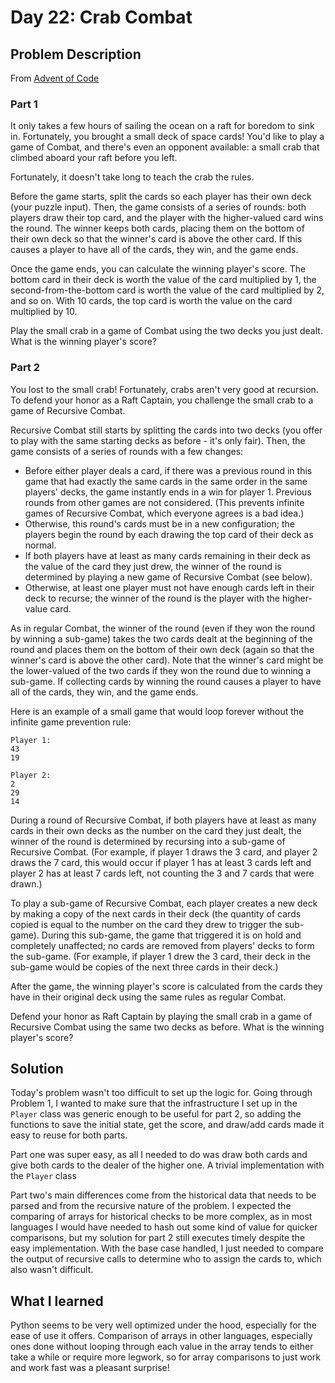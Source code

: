 # Day 22: Crab Combat

## Problem Description

From [Advent of Code](https://adventofcode.com/)

### Part 1

It only takes a few hours of sailing the ocean on a raft for boredom to sink in. Fortunately, you brought a small deck of space cards! You'd like to play a game of Combat, and there's even an opponent available: a small crab that climbed aboard your raft before you left.

Fortunately, it doesn't take long to teach the crab the rules.

Before the game starts, split the cards so each player has their own deck (your puzzle input). Then, the game consists of a series of rounds: both players draw their top card, and the player with the higher-valued card wins the round. The winner keeps both cards, placing them on the bottom of their own deck so that the winner's card is above the other card. If this causes a player to have all of the cards, they win, and the game ends.

Once the game ends, you can calculate the winning player's score. The bottom card in their deck is worth the value of the card multiplied by 1, the second-from-the-bottom card is worth the value of the card multiplied by 2, and so on. With 10 cards, the top card is worth the value on the card multiplied by 10.

Play the small crab in a game of Combat using the two decks you just dealt. What is the winning player's score?

### Part 2

You lost to the small crab! Fortunately, crabs aren't very good at recursion. To defend your honor as a Raft Captain, you challenge the small crab to a game of Recursive Combat.

Recursive Combat still starts by splitting the cards into two decks (you offer to play with the same starting decks as before - it's only fair). Then, the game consists of a series of rounds with a few changes:

- Before either player deals a card, if there was a previous round in this game that had exactly the same cards in the same order in the same players' decks, the game instantly ends in a win for player 1. Previous rounds from other games are not considered. (This prevents infinite games of Recursive Combat, which everyone agrees is a bad idea.)
- Otherwise, this round's cards must be in a new configuration; the players begin the round by each drawing the top card of their deck as normal.
- If both players have at least as many cards remaining in their deck as the value of the card they just drew, the winner of the round is determined by playing a new game of Recursive Combat (see below).
- Otherwise, at least one player must not have enough cards left in their deck to recurse; the winner of the round is the player with the higher-value card.

As in regular Combat, the winner of the round (even if they won the round by winning a sub-game) takes the two cards dealt at the beginning of the round and places them on the bottom of their own deck (again so that the winner's card is above the other card). Note that the winner's card might be the lower-valued of the two cards if they won the round due to winning a sub-game. If collecting cards by winning the round causes a player to have all of the cards, they win, and the game ends.

Here is an example of a small game that would loop forever without the infinite game prevention rule:

```
Player 1:
43
19

Player 2:
2
29
14
```

During a round of Recursive Combat, if both players have at least as many cards in their own decks as the number on the card they just dealt, the winner of the round is determined by recursing into a sub-game of Recursive Combat. (For example, if player 1 draws the 3 card, and player 2 draws the 7 card, this would occur if player 1 has at least 3 cards left and player 2 has at least 7 cards left, not counting the 3 and 7 cards that were drawn.)

To play a sub-game of Recursive Combat, each player creates a new deck by making a copy of the next cards in their deck (the quantity of cards copied is equal to the number on the card they drew to trigger the sub-game). During this sub-game, the game that triggered it is on hold and completely unaffected; no cards are removed from players' decks to form the sub-game. (For example, if player 1 drew the 3 card, their deck in the sub-game would be copies of the next three cards in their deck.)

After the game, the winning player's score is calculated from the cards they have in their original deck using the same rules as regular Combat.

Defend your honor as Raft Captain by playing the small crab in a game of Recursive Combat using the same two decks as before. What is the winning player's score?

## Solution

Today's problem wasn't too difficult to set up the logic for. Going through Problem 1, I wanted to make sure that the infrastructure I set up in the `Player` class was generic enough to be useful for part 2, so adding the functions to save the initial state, get the score, and draw/add cards made it easy to reuse for both parts.

Part one was super easy, as all I needed to do was draw both cards and give both cards to the dealer of the higher one. A trivial implementation with the `Player` class

Part two's main differences come from the historical data that needs to be parsed and from the recursive nature of the problem. I expected the comparing of arrays for historical checks to be more complex, as in most languages I would have needed to hash out some kind of value for quicker comparisons, but my solution for part 2 still executes timely despite the easy implementation. With the base case handled, I just needed to compare the output of recursive calls to determine who to assign the cards to, which also wasn't difficult.

## What I learned

Python seems to be very well optimized under the hood, especially for the ease of use it offers. Comparison of arrays in other languages, especially ones done without looping through each value in the array tends to either take a while or require more legwork, so for array comparisons to just work and work fast was a pleasant surprise!
